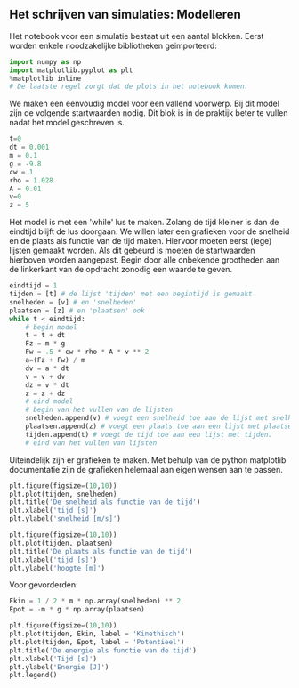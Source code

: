 ## Het schrijven van simulaties: Modelleren
Het notebook voor een simulatie
bestaat uit een aantal blokken. Eerst worden enkele noodzakelijke bibliotheken
geimporteerd:

```python
import numpy as np
import matplotlib.pyplot as plt
%matplotlib inline 
# De laatste regel zorgt dat de plots in het notebook komen.
```

We maken een eenvoudig model voor een vallend voorwerp. Bij dit model zijn de
volgende startwaarden nodig. Dit blok is in de praktijk beter te vullen nadat
het model geschreven is.

```python
t=0
dt = 0.001 
m = 0.1
g = -9.8
cw = 1
rho = 1.028 
A = 0.01 
v=0
z = 5
```

Het model is met een 'while' lus te maken. Zolang de tijd kleiner is dan de
eindtijd blijft de lus doorgaan. We willen later een grafieken voor de snelheid
en de plaats als functie van de tijd maken. Hiervoor moeten eerst (lege) lijsten
gemaakt worden. Als dit gebeurd is moeten de startwaarden hierboven worden
aangepast. Begin door alle onbekende grootheden aan de linkerkant van de
opdracht zonodig een waarde te geven.

```python
eindtijd = 1
tijden = [t] # de lijst 'tijden' met een begintijd is gemaakt
snelheden = [v] # en 'snelheden'
plaatsen = [z] # en 'plaatsen' ook
while t < eindtijd:
    # begin model
    t = t + dt
    Fz = m * g
    Fw = .5 * cw * rho * A * v ** 2
    a=(Fz + Fw) / m
    dv = a * dt
    v = v + dv
    dz = v * dt
    z = z + dz
    # eind model
    # begin van het vullen van de lijsten
    snelheden.append(v) # voegt een snelheid toe aan de lijst met snelheden.
    plaatsen.append(z) # voegt een plaats toe aan een lijst met plaatsen.
    tijden.append(t) # voegt de tijd toe aan een lijst met tijden.
    # eind van het vullen van lijsten
```

Uiteindelijk zijn er grafieken te maken. Met behulp van de python matplotlib
documentatie zijn de grafieken helemaal aan eigen wensen aan te passen.

```python
plt.figure(figsize=(10,10))
plt.plot(tijden, snelheden)
plt.title('De snelheid als functie van de tijd')
plt.xlabel('tijd [s]')
plt.ylabel('snelheid [m/s]')
```

```python
plt.figure(figsize=(10,10))
plt.plot(tijden, plaatsen)
plt.title('De plaats als functie van de tijd')
plt.xlabel('tijd [s]')
plt.ylabel('hoogte [m]')
```

Voor gevorderden:

```python
Ekin = 1 / 2 * m * np.array(snelheden) ** 2
Epot = -m * g * np.array(plaatsen)
```

```python
plt.figure(figsize=(10,10))
plt.plot(tijden, Ekin, label = 'Kinethisch')
plt.plot(tijden, Epot, label = 'Potentieel')
plt.title('De energie als functie van de tijd')
plt.xlabel('Tijd [s]')
plt.ylabel('Energie [J]')
plt.legend()
```
